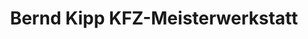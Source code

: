 ---
title: "Bernd Kipp KFZ-Meisterwerkstatt"
url: /althornbach/bernd-kipp-kfz-meisterwerkstatt/
shop: Autowerkstatt
---